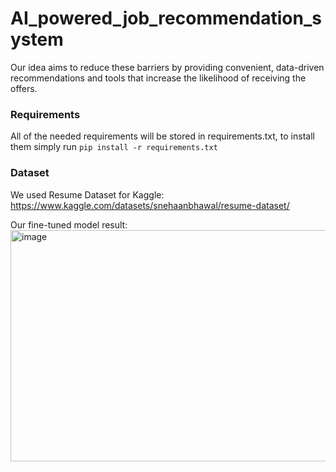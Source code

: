 # AI_powered_job_recommendation_system
Our idea aims to reduce these barriers by providing convenient, data-driven recommendations and tools that increase the likelihood of receiving the offers.


### Requirements
All of the needed requirements will be stored in requirements.txt, to install them simply run ```pip install -r requirements.txt```

### Dataset 
We used Resume Dataset for Kaggle:
https://www.kaggle.com/datasets/snehaanbhawal/resume-dataset/

Our fine-tuned model result:
<img width="981" height="370" alt="image" src="https://github.com/user-attachments/assets/2f5e47f0-32e2-419c-8a89-1c4df14a6696" />
